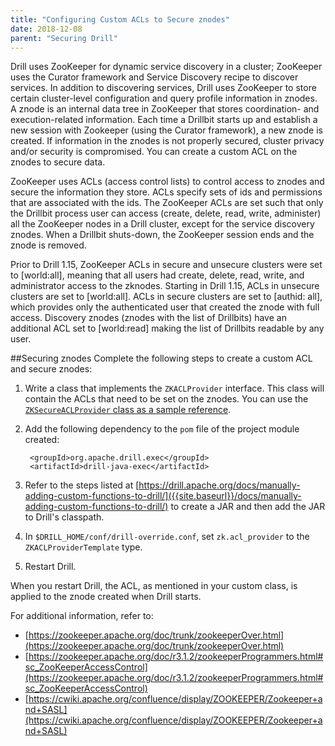 ```yaml
---
title: "Configuring Custom ACLs to Secure znodes"
date: 2018-12-08
parent: "Securing Drill"
---  
```


Drill uses ZooKeeper for dynamic service discovery in a cluster; ZooKeeper uses the Curator framework and Service Discovery recipe to discover services. In addition to discovering services, Drill uses ZooKeeper to store certain cluster-level configuration and query profile information in znodes. A znode is an internal data tree in ZooKeeper that stores coordination- and execution-related information. Each time a Drillbit starts up and establish a new session with Zookeeper (using the Curator framework), a new znode is created. If information in the znodes is not properly secured, cluster privacy and/or security is compromised. You can create a custom ACL on the znodes to secure data.

ZooKeeper uses ACLs (access control lists) to control access to znodes and secure the information they store. ACLs specify sets of ids and permissions that are associated with the ids. The ZooKeeper ACLs are set such that only the Drillbit process user can access (create, delete, read, write, administer) all the ZooKeeper nodes in a Drill cluster, except for the service discovery znodes. When a Drillbit shuts-down, the ZooKeeper session ends and the znode is removed.  

Prior to Drill 1.15, ZooKeeper ACLs in secure and unsecure clusters were set to [world:all], meaning that all users had create, delete, read, write, and administrator access to the zknodes. Starting in Drill 1.15, ACLs in unsecure clusters are set to [world:all]. ACLs in secure clusters are set to [authid: all], which provides only the authenticated user that created the znode with full access. Discovery znodes (znodes with the list of Drillbits) have an additional ACL set to [world:read] making the list of Drillbits readable by any user.

##Securing znodes
Complete the following steps to create a custom ACL and secure znodes:  

1. Write a class that implements the `ZKACLProvider` interface. This class will contain the ACLs that need to be set on the znodes. You can use  the [`ZKSecureACLProvider` class as a sample reference](https://github.com/apache/drill/blob/master/exec/java-exec/src/main/java/org/apache/drill/exec/coord/zk/ZKSecureACLProvider.java).  
2. Add the following dependency to the `pom` file of the project module created:  

		<groupId>org.apache.drill.exec</groupId>
		<artifactId>drill-java-exec</artifactId>  
3. Refer to the steps listed at [https://drill.apache.org/docs/manually-adding-custom-functions-to-drill/]({{site.baseurl}}/docs/manually-adding-custom-functions-to-drill/) to create a JAR and then add the JAR to Drill's classpath.  
4. In `$DRILL_HOME/conf/drill-override.conf`, set `zk.acl_provider` to the `ZKACLProviderTemplate` type.  
5. Restart Drill.
  
When you restart Drill, the ACL, as mentioned in your custom class, is applied to the znode created when Drill starts.

For additional information, refer to:  

- [https://zookeeper.apache.org/doc/trunk/zookeeperOver.html](https://zookeeper.apache.org/doc/trunk/zookeeperOver.html)  
- [https://zookeeper.apache.org/doc/r3.1.2/zookeeperProgrammers.html#sc_ZooKeeperAccessControl](https://zookeeper.apache.org/doc/r3.1.2/zookeeperProgrammers.html#sc_ZooKeeperAccessControl)  
- [https://cwiki.apache.org/confluence/display/ZOOKEEPER/Zookeeper+and+SASL](https://cwiki.apache.org/confluence/display/ZOOKEEPER/Zookeeper+and+SASL)



